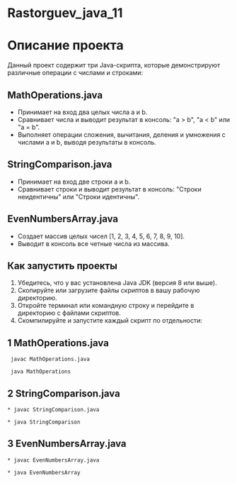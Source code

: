 # Rastorguev_java_11

# Описание проекта

Данный проект содержит три Java-скрипта, которые демонстрируют различные операции с числами и строками:

## MathOperations.java
* Принимает на вход два целых числа a и b.
* Сравнивает числа и выводит результат в консоль: "a > b", "a < b" или "a = b".
* Выполняет операции сложения, вычитания, деления и умножения с числами a и b, выводя результаты в консоль.

## StringComparison.java
* Принимает на вход две строки a и b.
* Сравнивает строки и выводит результат в консоль: 
"Строки неидентичны" или "Строки идентичны".

## EvenNumbersArray.java
* Создает массив целых чисел [1, 2, 3, 4, 5, 6, 7, 8, 9, 10].
* Выводит в консоль все четные числа из массива.

## Как запустить проекты
1. Убедитесь, что у вас установлена Java JDK (версия 8 или выше).
2. Скопируйте или загрузите файлы скриптов в вашу рабочую директорию.
3. Откройте терминал или командную строку и перейдите в директорию с файлами скриптов.
4. Скомпилируйте и запустите каждый скрипт по отдельности:

## 1 MathOperations.java

```
 javac MathOperations.java

 java MathOperations
```

 ## 2 StringComparison.java
```
* javac StringComparison.java 

* java StringComparison
```

## 3 EvenNumbersArray.java
```
* javac EvenNumbersArray.java

* java EvenNumbersArray
```
